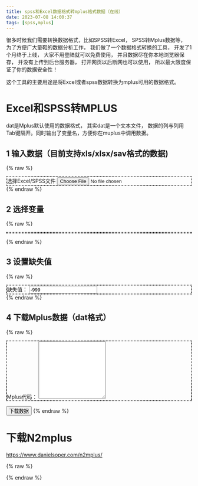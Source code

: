 ```yaml
---
title: spss和Excel数据格式转mplus格式数据（在线）
date: 2023-07-08 14:00:37
tags: [spss,mplus]
---
```


很多时候我们需要转换数据格式，比如SPSS转Excel， SPSS转Mplus数据等，
为了方便广大童鞋的数据分析工作， 我们做了一个数据格式转换的工具，
开发了1个月终于上线， 大家不用登陆就可以免费使用， 并且数据尽在你本地浏览器保存，
并没有上传到后台服务器， 打开网页以后断网也可以使用， 所以最大限度保证了你的数据安全性！

这个工具的主要用途是将Excel或者spss数据转换为mplus可用的数据格式。

<!-- more -->


# Excel和SPSS转MPLUS

dat是Mplus默认使用的数据格式， 其实dat是一个文本文件，
数据的列与列用Tab键隔开。同时输出了变量名，方便你在muplus中调用数据。

## 1 输入数据（目前支持xls/xlsx/sav格式的数据)

{% raw %}


<div style="width=100%;border-style: dotted;border-width: 2px;">
<label for="e2dfiles" class="form-label button">选择Excel/SPSS文件</label>
<input id="e2dfiles" class="form-control" type="file" accept=".xls,.xlsx,.sav" onchange="read(this)"  >

<div id="sheetSelector" style="display:none" class="form-group">
    <label for="sheet">选择工作表</label>
    <select class="form-control" id="sheet" >
    </select>
</div>
</div>
{% endraw %}

## 2 选择变量

{% raw %}

<div id="variables" style="border-style: dotted;border-width: 2px; ">
</div>

{% endraw %}

## 3 设置缺失值

{% raw %}
<div style="border-style: dotted;border-width: 2px;">
<label for="mvalue" class="form-label">缺失值：</label>
<input class="form-control" id="mvalue" value="-999" oninput="genCode()">
</div>
{% endraw %}


## 4 下载Mplus数据（dat格式）

{% raw %}
<div style="border-style: dotted;border-width: 2px;">
<label for="mpluscode">Mplus代码：</label>
<textarea id="mpluscode" class="form-control" rows="10"></textarea>
</div>

<button class="form-control" onclick="downloadData()">下载数据</button>
{% endraw %}

# 下载N2mplus

https://www.danielsoper.com/n2mplus/


{% raw %}
<div>
<script src="https://unpkg.com/xlsx/dist/xlsx.full.min.js"></script>
<script id="e2dfiles" src="./vender/savvy/index.js"></script>


<style>

</style>
<script>
    let JSONData;
    let CleanData;
    function read(iptEle){
        console.log(iptEle.files[0])
        let file = iptEle.files[0];
        $('#filename').val(file.name);
        console.log(file.name)
        if(file.name.endsWith('.xls') | file.name.endsWith('.xlsx')){
            $('#sheetSelector').show();
            console.log('excel file');
            excel2json(iptEle);
        }
        if(file.name.endsWith('.sav')){
            $('#sheetSelector').hide();
            sav2json(iptEle);
        }
        
    }
    

</script>
<script>
    function getEmptyName(cols){
        let name = '__EMPTY'
        let i=0;
        while(cols.includes(name)){
            i++;
            name = `__EMPTY_${i}`
        }
        return name
    }
    function excel2json(iptEle){
        console.log(window.XLSX);
        console.log(iptEle)
        let reader = new FileReader();
        reader.readAsBinaryString(iptEle.files[0]);
        reader.onload = event=>{
            let data = event.target.result;
            let workbook = XLSX.read(data,{type:"binary"});
            console.log(workbook.SheetNames);
            let jdata = {};
            let shOpts = '';
            workbook.SheetNames.forEach(sheet => {
                let cols = []
                let worksheet = workbook.Sheets[sheet];
                let ref = worksheet["!ref"]
                if(ref==undefined){
                    cols=[]
                    jdata[sheet] = {data: [], cols: cols}
                }else{
                    let range = XLSX.utils.decode_range(worksheet["!ref"]);
                    let rowObject = XLSX.utils.sheet_to_row_object_array(worksheet);
                    
                    for(let c=range.s.c; c<=range.e.c; c++){
                        let cell = worksheet[XLSX.utils.encode_cell({r:range.s.r, c:c})];
                        console.log({r:range.s.r, c:c, cell, })
                        if(cell==undefined){
                            cols.push(getEmptyName(cols))
                        }else{cols.push(cell.v)}
                    }
                    jdata[sheet] = {data: rowObject, cols: cols};
                    
                }
                shOpts += `<option value="${sheet}">${sheet}</option>`;
            });
            $('#sheet').empty();
            $('#sheet').append(shOpts);
            $('#sheet').off('change');
            $('#sheet').change(function(){
                console.log(this.value);
                changeSheet(this.value)
            });
            JSONData = {
                sheets: workbook.SheetNames,
                data: jdata,
            }
            changeSheet(JSONData.sheets[0]);
            CleanData = JSONData.data[JSONData.sheets[0]];
            console.log(JSONData)
        }
    }
    function sav2json(iptEle){
        const file = iptEle.files[0];
        const reader = new FileReader();
        const parser = new savvy.SavParser();
        reader.onload = function(){
            let cols=[];
            let data = reader.result;
            console.log(data)
            parser.all(new savvy.Feeder(data)).then(parsed=>{
                console.log(parsed);
                parsed.headers.forEach(head=>{
                    cols.push(head.name);
                })
                JSONData = {
                    sheets: ['spss'],
                    data: {
                        spss: {
                            cols: cols,
                            data: parsed.rows,
                        },
                    },
                }
                console.log(JSONData)
                changeSheet(JSONData.sheets[0])
            })
        }
        reader.readAsArrayBuffer(file);
    }
    function changeSheet(name){
        CleanData = JSONData.data[name];
        let options = '';
        CleanData.cols.forEach(c=>{
            options += `
            <label class="form-check-label" style="margin-left: 5px; border-bottom: 1px dotted #d7ecff;"><input class="varnames" checked type="checkbox" value="${c}">${c}</label>
            `;
        })
        $('#variables').empty();
        $('#variables').append(options);
        genCode();
        $('.varnames').change(ent=>{
            genCode();
        })
    }
    function getSelectedVars(){
        let selected = [];
        $('#variables').find('input').each((i, el)=>{
             el = $(el);
            if(el.is(':checked')){
                selected.push(el.val())
            }
        })
        return selected
    }
    function genCode(){
        let selected = getSelectedVars();
        let mv = $('#mvalue').val()
        let names = selected.join(' ')
        let code = `
DATA:
    FILE IS data.dat;
VARIABLE:
    MISSING ARE ALL(${mv});
    NAMES ARE ${names};`
    $('#mpluscode').empty()
    $('#mpluscode').append(code)
    }
    function _download(filename, text) {
        var element = document.createElement('a');
        element.setAttribute('href', 'data:text/plain;charset=utf-8,' + encodeURIComponent(text));
        element.setAttribute('download', filename);
        element.style.display = 'none';
        document.body.appendChild(element);
        element.click();
        document.body.removeChild(element);
    }
    function downloadData(){
        console.log({CleanData, });
        if(!CleanData){
            alert("没有数据")
            return
        }
        let selected = getSelectedVars();
        if(!selected.length){
            alert("没有变量")
            return
        }
        let tab = '	';
        let allData = '';
        let miss = $('#mvalue').val()
        CleanData.data.forEach(row=>{
            if(!!allData){
                allData += '\n';
            }
            let rowData = [];
            selected.forEach(col=>{
                let val;
                if(row instanceof Map){
                    val = row.get(col)
                }else{
                    val = row[col]
                }
                if(val==undefined){
                    val = miss;
                }
                rowData.push(val)
            })
            allData += rowData.join(tab)
        })
        _download('data.dat', allData)
    }
</script>
</div>
{% endraw %}
